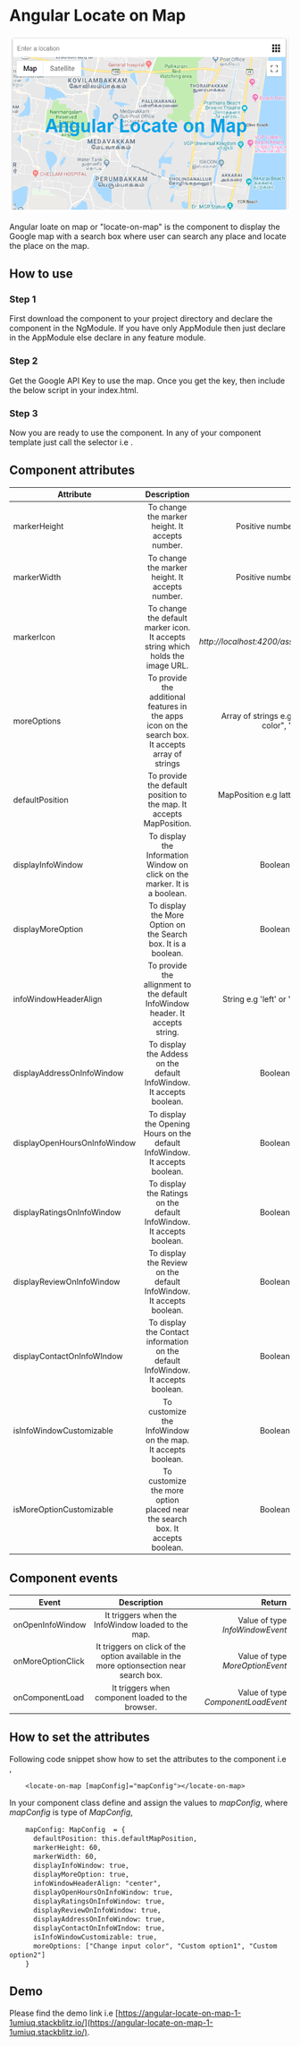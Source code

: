 # Angular Locate on Map
![alt text](https://github.com/bikash-b/Angular-Locate-on-Map/blob/master/locate-on-map.png)

Angular loate on map or "locate-on-map" is the component to display the Google map with a search box where user can search any place and locate the place on the map.

## How to use

### Step 1

First download the component to your project directory and declare the component in the NgModule. If you have only AppModule then just declare in the AppModule else declare in any feature module.

### Step 2

Get the Google API Key to use the map. Once you get the key, then include the below script in your index.html.

*<script async defer src="https://maps.googleapis.com/maps/api/js?key=YOUR_API_KEY&callback=initMap" type="text/javascript"></script>*

### Step 3

Now you are ready to use the component. In any of your component template just call the selector i.e *<locate-on-map></locate-on-map>*.

## Component attributes

| Attribute     | Description   | Value |
| ------------- |:-------------:| -----:|
| markerHeight      | To change the marker height. It accepts number. | Positive number e.g 20, 30, 50 |
| markerWidth      | To change the marker height. It accepts number. | Positive number e.g 20, 30, 50 |
| markerIcon      | To change the default marker icon. It accepts string which holds the image URL. | Image URL e.g *http://localhost:4200/assets/marker.png* |
| moreOptions      | To provide the additional features in the apps icon on the search box. It accepts array of strings | Array of strings e.g ["Change input color", "Get place info"] |
| defaultPosition      | To provide the default position to the map. It accepts MapPosition. | MapPosition e.g lattitude, longitude, zoom |
| displayInfoWindow      | To display the Information Window on click on the marker. It is a boolean. | Boolean e.g true or false |
| displayMoreOption      | To display the More Option on the Search box. It is a boolean. | Boolean e.g true or false |
| infoWindowHeaderAlign      | To provide the allignment to the default InfoWindow header. It accepts string. | String e.g 'left' or 'center' or 'right'|
| displayAddressOnInfoWindow      | To display the Addess on the default InfoWindow. It accepts boolean. | Boolean e.g true or false |
| displayOpenHoursOnInfoWindow      | To display the Opening Hours on the default InfoWindow. It accepts boolean. | Boolean e.g true or false |
| displayRatingsOnInfoWindow      | To display the Ratings on the default InfoWindow. It accepts boolean. | Boolean e.g true or false |
| displayReviewOnInfoWindow      | To display the Review on the default InfoWindow. It accepts boolean. | Boolean e.g true or false |
| displayContactOnInfoWIndow      | To display the Contact information on the default InfoWindow. It accepts boolean. | Boolean e.g true or false |
| isInfoWindowCustomizable      | To customize the InfoWindow on the map. It accepts boolean. | Boolean e.g true or false |
| isMoreOptionCustomizable      | To customize the more option placed near the search box. It accepts boolean. | Boolean e.g true or false |

## Component events

| Event         | Description   | Return |
| ------------- |:-------------:| -----:|
| onOpenInfoWindow      | It triggers when the InfoWindow loaded to the map. | Value of type *InfoWindowEvent* |
| onMoreOptionClick      | It triggers on click of the option available in the more optionsection near search box. | Value of type *MoreOptionEvent* |
| onComponentLoad      | It triggers when component loaded to the browser. | Value of type *ComponentLoadEvent* |

## How to set the attributes

Following code snippet show how to set the attributes to the component i.e *<locate-on-map>*,
  
        <locate-on-map [mapConfig]="mapConfig"></locate-on-map>
        
In your component class define and assign the values to *mapConfig*, where *mapConfig* is type of *MapConfig*,

        mapConfig: MapConfig  = {
          defaultPosition: this.defaultMapPosition,
          markerHeight: 60,
          markerWidth: 60,
          displayInfoWindow: true,
          displayMoreOption: true,
          infoWindowHeaderAlign: "center",
          displayOpenHoursOnInfoWindow: true,
          displayRatingsOnInfoWindow: true,
          displayReviewOnInfoWindow: true,
          displayAddressOnInfoWindow: true,
          displayContactOnInfoWIndow: true,
          isInfoWindowCustomizable: true,
          moreOptions: ["Change input color", "Custom option1", "Custom option2"]
        }
        
## Demo

Please find the demo link i.e [https://angular-locate-on-map-1-1umiuq.stackblitz.io/](https://angular-locate-on-map-1-1umiuq.stackblitz.io/).
